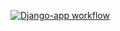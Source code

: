 [![Django-app workflow](https://github.com/Yana-Denisova/yamdb_final/actions/workflows/yamdb_workflow.yml/badge.svg)](https://github.com/Yana-Denisova/yamdb_final/actions/workflows/yamdb_workflow.yml)